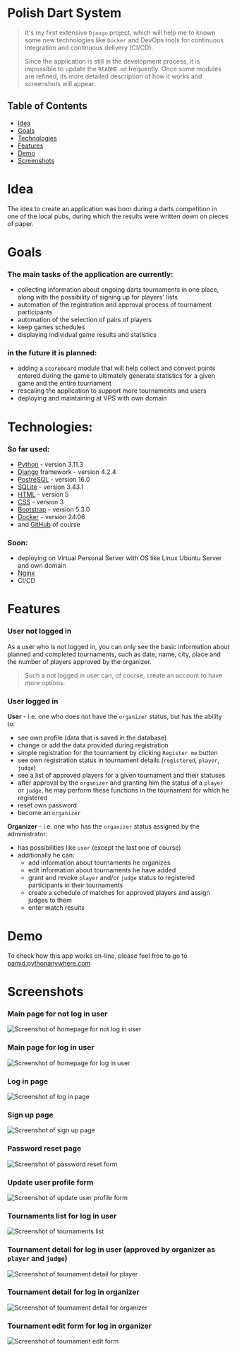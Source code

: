 # Polish Dart System
> It's my first extensive `Django` project, which will help me to known some new technologies like `Docker`
> and DevOps tools for continuous integration and continuous delivery (CI/CD).
>
> Since the application is still in the development process, it is impossible to update the `README.md` frequently. 
> Once some modules are refined, its more detailed description of how it works and screenshots will appear.


## Table of Contents
* [Idea](#idea)
* [Goals](#goals)
* [Technologies](#technologies)
* [Features](#features)
* [Demo](#demo)
* [Screenshots](#screenshots)


# Idea
The idea to create an application was born during a darts competition in one of the local pubs, 
during which the results were written down on pieces of paper.


# Goals

### The main tasks of the application are currently:
* collecting information about ongoing darts tournaments in one place, along with the possibility of signing up
for players' lists
* automation of the registration and approval process of tournament participants
* automation of the selection of pairs of players
* keep games schedules
* displaying individual game results and statistics

### in the future it is planned:
* adding a `scoreboard` module that will help collect and convert points entered during the game to ultimately 
generate statistics for a given game and the entire tournament
* rescaling the application to support more tournaments and users
* deploying and maintaining at VPS with own domain


# Technologies:

### So far used:
- [Python](https://www.python.org/) - version 3.11.3
- [Django](https://www.djangoproject.com/) framework - version 4.2.4
- [PostreSQL](https://www.postgresql.org/) - version 16.0
- [SQLite](https://www.sqlite.org/) - version 3.43.1
- [HTML](https://en.wikipedia.org/wiki/HTML) - version 5
- [CSS](https://en.wikipedia.org/wiki/CSS) - version 3
- [Bootstrap](https://getbootstrap.com/) - version 5.3.0
- [Docker](https://www.docker.com/) - version 24.06
- and [GitHub](https://github.com) of course

### Soon:
- deploying on Virtual Personal Server with OS like Linux Ubuntu Server and own domain
- [Nginx](https://nginx.org)
- CI/CD


# Features

### User not logged in
As a user who is not logged in, you can only see the basic information about planned and completed tournaments, 
such as date, name, city, place and the number of players approved by the organizer.

>Such a not logged in user can, of course, create an account to have more options.

### User logged in
__User__ - i.e. one who does not have the `organizer` status, but has the ability to:
* see own profile (data that is saved in the database)
* change or add the data provided during registration
* simple registration for the tournament by clicking `Register me` button
* see own registration status in tournament details (`registered`, `player`, `judge`)
* see a list of approved players for a given tournament and their statuses
* after approval by the `organizer` and granting him the status of a `player` or `judge`, he may perform these functions 
in the tournament for which he registered
* reset own password
* become an `organizer`

__Organizer__ - i.e. one who has the `organizer` status assigned by the administrator:
* has possibilities like `user` (except the last one of course)
* additionally he can:
    * add information about tournaments he organizes
    * edit information about tournaments he have added
    * grant and revoke `player` and/or `judge` status to registered participants in their tournaments
    * create a schedule of matches for approved players and assign judges to them
    * enter match results
  

# Demo

To check how this app works on-line, please feel free to go to 
[pamid.pythonanywhere.com](https://pamid.pythonanywhere.com/)


# Screenshots

### Main page for not log in user
![Screenshot of homepage for not log in user](./images/screenshot_homepage.png)

### Main page for log in user
![Screenshot of homepage for log in user](./images/screenshot_homepage_log_in.png)

### Log in page
![Screenshot of log in page](./images/screenshot_log_in.png)

### Sign up page
![Screenshot of sign up page](./images/screenshot_sign_up.png)

### Password reset page
![Screenshot of password reset form](./images/screenshot_forgot_password.png)

### Update user profile form
![Screenshot of update user profile form](./images/screenshot_update_profile.png)

### Tournaments list for log in user
![Screenshot of tournaments list](./images/screenshot_tournaments_list.png)

### Tournament detail for log in user (approved by organizer as `player` and `judge`)
![Screenshot of tournament detail for player](./images/screenshot_tournament_detail_for_player.png)

### Tournament detail for log in organizer
![Screenshot of tournament detail for organizer](./images/screenshot_tournament_detail.png)

### Tournament edit form for log in organizer
![Screenshot of tournament edit form](./images/screenshot_tournament_edit_form.png)




